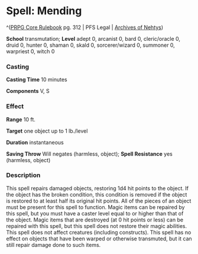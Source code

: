 # Spell: Mending

^([PRPG Core Rulebook][ss-mending] pg. 312 | PFS Legal | [Archives of Nehtys][sn-mending])

**School** transmutation; **Level** adept 0, arcanist 0, bard 0, cleric/oracle 0, druid 0, hunter 0, shaman 0, skald 0, sorcerer/wizard 0, summoner 0, warpriest 0, witch 0

### Casting

**Casting Time** 10 minutes  

**Components** V, S

### Effect

**Range** 10 ft.  

**Target** one object up to 1 lb./level  

**Duration** instantaneous  

**Saving Throw** Will negates (harmless, object); **Spell Resistance** yes (harmless, object)

### Description

This spell repairs damaged objects, restoring 1d4 hit points to the object. If the object has the broken condition, this condition is removed if the object is restored to at least half its original hit points. All of the pieces of an object must be present for this spell to function. Magic items can be repaired by this spell, but you must have a caster level equal to or higher than that of the object. Magic items that are destroyed (at 0 hit points or less) can be repaired with this spell, but this spell does not restore their magic abilities. This spell does not affect creatures (including constructs). This spell has no effect on objects that have been warped or otherwise transmuted, but it can still repair damage done to such items.

[ss-mending]: http://paizo.com/pathfinderRPG/v57
[sn-mending]: http://www.archivesofnethys.com/SpellDisplay.aspx?ItemName=Mending